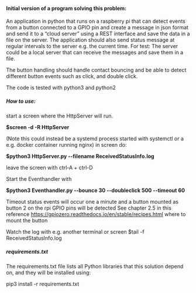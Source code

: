 #### Initial version of a program solving this problem:

An application in python that runs on a raspberry pi that can detect events from a button connected to a GPIO pin and create a message in json format and send it to a “cloud server” using a REST interface and save the data in a file on the server. The application should also send status message at regular intervals to the server e.g. the current time.
For test: The server could be a local server that can receive the messages and save them in a file.

The button handling should handle contact bouncing and be able to detect different button events such as click, and double click.

The code is tested with python3 and python2

##### How to use:

start a screen where the HttpServer will run.

**$screen -d -R HttpServer**

(Note this could instead be a systemd process started with systemctl or a e.g. docker container running nginx)
in screen do:

**$python3 HttpServer.py --filename ReceivedStatusInfo.log**

leave the screen with ctrl-A + ctrl-D

Start the Eventhandler with

**$python3 Eventhandler.py --bounce 30 --doubleclick 500 --timeout 60**

Timeout status events will occur one a minute and a button mounted as button 2 on the rpi GPIO pins will be detected
See chapter 2.5 in this reference https://gpiozero.readthedocs.io/en/stable/recipes.html where to mount the button

Watch the log with e.g. another terminal or screen  $tail -f ReceivedStatusInfo.log


##### requirements.txt
The requirements.txt file lists all Python libraries that this solution depend on, and they will be installed using:

pip3 install -r requirements.txt



